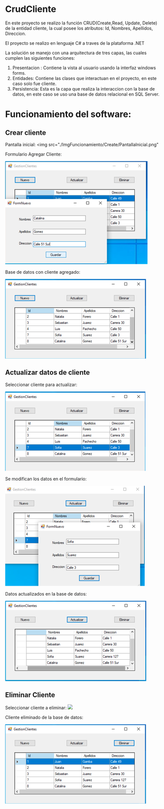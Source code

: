 # CrudCliente

En este proyecto se realizo la función CRUD(Create,Read, Update, Delete) de la entidad cliente, la cual posee los atributos: Id, Nombres, Apellidos, Direccion. 

El proyecto se realizo en lenguaje C# a traves de la plataforma .NET

La solución se manejo con una arquitectura de tres capas, las cuales cumplen las siguientes funciones:
1. Presentacion : Contiene la vista al usuario usando la interfaz windows forms.
2. Entidades: Contiene las clases que interactuan en el proyecto, en este caso solo fue cliente.
3. Persistencia: Esta es la capa que realiza la interaccion con la base de datos, en este caso se uso una base de datos relacional en SQL Server.

# Funcionamiento del software:

## Crear cliente

Pantalla inicial:
<img src="./ImgFuncionamiento/Create/PantallaInicial.png"

Formulario Agregar Cliente:

<img src= "./ImgFuncionamiento/Create/AgregarDatos.png">

Base de datos con cliente agregado:

<img src= "./ImgFuncionamiento/Create/Datos Agregados.png">

## Actualizar datos de cliente

Seleccionar cliente para actualizar:

<img src= "./ImgFuncionamiento/Update/SeleccionCliente.png">

Se modifican los datos en el formulario:

<img src= "./ImgFuncionamiento/Update/ModificandoDatos.png">

Datos actualizados en la base de datos:

<img src= "./ImgFuncionamiento/Update/DatosModificados.png">

## Eliminar Cliente

Seleccionar cliente a eliminar:
<img src= "./ImgFuncionamiento/Delete/SeleccionEliminar.png.png">

Cliente eliminado de la base de datos:

<img src= "./ImgFuncionamiento/Delete/DatoEliminado.png">





